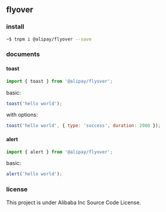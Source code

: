## flyover

### install

```bash
~$ tnpm i @alipay/flyover --save
```

### documents

#### toast

```js
import { toast } from '@alipay/flyover';
```

basic:
```js
toast('hello world');
```

with options:
```js
toast('hello world', { type: 'success', duration: 2000 });
```


#### alert

```js
import { alert } from '@alipay/flyover';
```

basic:
```js
alert('hello world');
```


### license

This project is under Alibaba Inc Source Code License.
